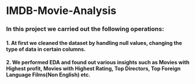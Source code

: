 # IMDB-Movie-Analysis

### In this project we carried out the following operations:

#### 1. At first we cleaned the dataset by handling null values, changing the type of data in certain columns.

#### 2. We performed EDA and found out various insights such as Movies with Highest profit, Movies with Highest Rating, Top Directors, Top Foreign Language Films(Non English) etc.

